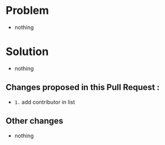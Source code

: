 

# Problem
- nothing
# Solution
- nothing

## Changes proposed in this Pull Request :
-  `1.` add contributor in list

## Other changes
- nothing
